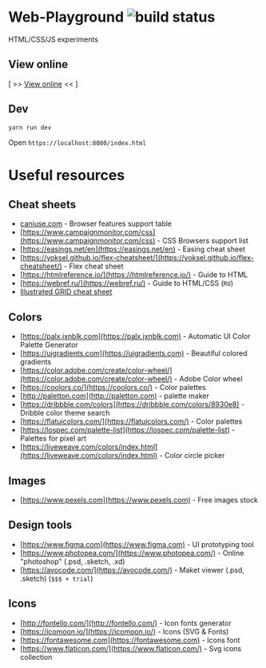 # Web-Playground ![build status](https://github.com/avin/web-playground/actions/workflows/publish.yml/badge.svg)

HTML/CSS/JS experiments

## View online

[ >> [View online](https://avin.github.io/web-playground/) << ]

## Dev

```sh
yarn run dev
```

Open `https://localhost:8080/index.html`

# Useful resources

## Cheat sheets

- [caniuse.com](https://caniuse.com/) - Browser features support table
- [https://www.campaignmonitor.com/css](https://www.campaignmonitor.com/css) - CSS Browsers support list
- [https://easings.net/en](https://easings.net/en) - Easing cheat sheet
- [https://yoksel.github.io/flex-cheatsheet/](https://yoksel.github.io/flex-cheatsheet/) - Flex cheat sheet
- [https://htmlreference.io/](https://htmlreference.io/) - Guide to HTML
- [https://webref.ru/](https://webref.ru/) - Guide to HTML/CSS (`RU`)
- [Illustrated GRID cheat sheet](https://dev.to/joyshaheb/css-grid-cheat-sheet-illustrated-in-2021-1a3)

## Colors

- [https://palx.jxnblk.com](https://palx.jxnblk.com) - Automatic UI Color Palette Generator
- [https://uigradients.com](https://uigradients.com) - Beautiful colored gradients
- [https://color.adobe.com/create/color-wheel/](https://color.adobe.com/create/color-wheel/) - Adobe Color wheel
- [https://coolors.co/](https://coolors.co/) - Color palettes
- [http://paletton.com](http://paletton.com) - palette maker
- [https://dribbble.com/colors](https://dribbble.com/colors/8930e8) - Dribble color theme search
- [https://flatuicolors.com/](https://flatuicolors.com/) - Color palettes
- [https://lospec.com/palette-list](https://lospec.com/palette-list) - Palettes for pixel art
- [https://liveweave.com/colors/index.html](https://liveweave.com/colors/index.html) - Color circle picker

## Images

- [https://www.pexels.com](https://www.pexels.com) - Free images stock

## Design tools

- [https://www.figma.com](https://www.figma.com) - UI prototyping tool
- [https://www.photopea.com/](https://www.photopea.com/) - Online "photoshop" (.psd, .sketch, .xd)
- [https://avocode.com/](https://avocode.com/) - Maket viewer (.psd, .sketch) (`$$$ + trial`)

## Icons

- [http://fontello.com/](http://fontello.com/) - Icon fonts generator
- [https://icomoon.io/](https://icomoon.io/) - Icons (SVG & Fonts)
- [https://fontawesome.com](https://fontawesome.com) - Icons font
- [https://www.flaticon.com/](https://www.flaticon.com/) - Svg icons collection
